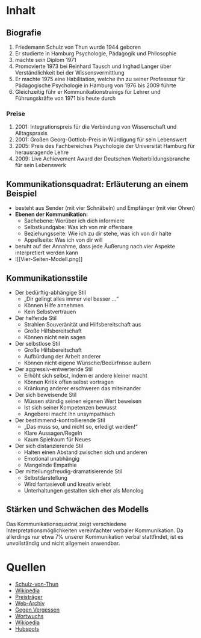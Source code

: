 # Inhalt
## Biografie
1. Friedemann Schulz von Thun wurde 1944 geboren
2. Er studierte in Hamburg Psychologie, Pädagogik und Philosophie
3. machte sein Diplom 1971
4. Promovierte 1973 bei Reinhard Tausch und Inghad Langer über Verständlichkeit bei der Wissensvermittlung
5. Er machte 1975 eine Habilitation, welche ihn zu seiner Professsur für Pädagogische Psychologie in Hamburg von 1976 bis 2009 führte
6. Gleichzeitig führ er Kommunikationstrainigs für Lehrer und Führungskräfte von 1971 bis heute durch
### Preise
1. 2001: Integrationspreis für die Verbindung von Wissenschaft und Alltagspraxis
2. 2001: Großen Georg-Gottlob-Preis in Würdigung für sein Lebenswert
3. 2005: Preis des Fachbereiches Psychologie der Universität Hamburg für herausragende Lehre
4. 2009: Live Achievement Award der Deutschen Weiterbildungsbranche für sein Lebenswerk
## Kommunikationsquadrat: Erläuterung an einem Beispiel
- besteht aus Sender (mit vier Schnäbeln) und Empfänger (mit vier Ohren)
- __Ebenen der Kommunikation:__
	- Sachebene: Worüber ich dich informiere
	- Selbstkundgabe: Was ich von mir offenbare
	- Beziehungsseite: Wie ich zu dir stehe, was ich von dir halte
	- Appellseite: Was ich von dir will
- beruht auf der Annahme, dass jede Äußerung nach vier Aspekte interpretiert werden kann
- ![[Vier-Seiten-Modell.png]]
## Kommunikationsstile
-   Der bedürftig-abhängige Stil 
	-   „Dir gelingt alles immer viel besser ...“ 
	-   Können Hilfe annehmen 
	-   Kein Selbstvertrauen 
-   Der helfende Stil 
	-   Strahlen Souveränität und Hilfsbereitschaft aus 
	-   Große Hilfsbereitschaft 
	-   Können nicht nein sagen 
-   Der selbstlose Stil 
	-   Große Hilfsbereitschaft 
	-   Aufbürdung der Arbeit anderer 
	-   Können nicht eigene Wünsche/Bedürfnisse äußern 
-   Der aggressiv-entwertende Stil 
	-   Erhöht sich selbst, indem er andere kleiner macht 
	-   Können Kritik offen selbst vortragen 
	-   Kränkung anderer erschweren das miteinander 
-   Der sich beweisende Stil 
	-   Müssen ständig seinen eigenen Wert beweisen 
	-   Ist sich seiner Kompetenzen bewusst 
	-   Angeberei macht ihn unsympathisch 
-   Der bestimmend-kontrollierende Stil 
	-   „Das muss so, und nicht so, erledigt werden!“ 
	-   Klare Aussagen/Regeln 
	-   Kaum Spielraum für Neues 
-   Der sich distanzierende Stil 
	-   Halten einen Abstand zwischen sich und anderen 
	-   Emotional unabhängig 
	-   Mangelnde Empathie 
-   Der mitteilungsfreudig-dramatisierende Stil 
	-   Selbstdarstellung 
	-   Wird fantasievoll und kreativ erlebt 
	-   Unterhaltungen gestalten sich eher als Monolog
## Stärken und Schwächen des Modells
Das Kommunikationsquadrat zeigt verschiedene Interpretationsmöglichkeiten vereinfachter verbaler Kommunikation. Da allerdings nur etwa 7% unserer Kommunikation verbal stattfindet, ist es unvollständig und nicht allgemein anwendbar.
# Quellen
- [Schulz-von-Thun](http://www.schulz-von-thun.de)
- [Wikipedia](https://de.wikipedia.org/wiki/Friedemann_Schulz_von_Thun)
- [Preisträger](http://www.life-achievement-award.de/preistrager_2009.html)
- [Web-Archiv](https://web.archive.org/web/20161030161538/http://www.schulz-von-thun.de/index.php?article_id=107)
- [Gegen Vergessen](https://www.gegen-vergessen.de/verein/preise/preis-gegen-vergessen-fuer-demokratie/2021/)
- [Wortwuchs](https://wortwuchs.net/vier-ohren-modell/)
- [Wikipedia](https://de.wikipedia.org/wiki/Kommunikationsstile_nach_Schulz_von_Thun)
- [Hubspots](https://blog.hubspot.de/sales/kommunikationsmodelle)